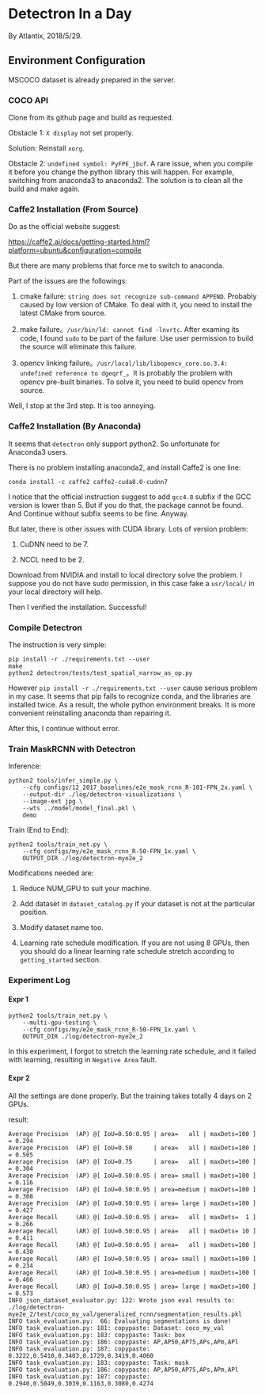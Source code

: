 # Detectron In a Day

By Atlantix, 2018/5/29.

## Environment Configuration

MSCOCO dataset is already prepared in the server.

### COCO API

Clone from its github page and build as requested.

Obstacle 1: `X display` not set properly.

Solution: Reinstall `xorg`.

Obstacle 2: `undefined symbol: PyFPE_jbuf`. A rare issue, when you compile it before you change the python library this will happen. For example, switching from anaconda3 to anaconda2. The solution is to clean all the build and make again.

### Caffe2 Installation (From Source)

Do as the official website suggest:

https://caffe2.ai/docs/getting-started.html?platform=ubuntu&configuration=compile

But there are many problems that force me to switch to anaconda.

Part of the issues are the followings:

1. cmake failure: `string does not recognize sub-command APPEND`. Probably caused by low version of CMake. To deal with it, you need to install the latest CMake from source.

2. make failure。`/usr/bin/ld: cannot find -lnvrtc`. After examing its code, I found `sudo` to be part of the failure. Use user permission to build the source will eliminate this failure.

3. opencv linking failure。`/usr/local/lib/libopencv_core.so.3.4: undefined reference to dgeqrf_`。It is probably the problem with opencv pre-built binaries. To solve it, you need to build opencv from source.

Well, I stop at the 3rd step. It is too annoying.

### Caffe2 Installation (By Anaconda)

It seems that `detectron` only support python2. So unfortunate for Anaconda3 users.

There is no problem installing anaconda2, and install Caffe2 is one line:

```
conda install -c caffe2 caffe2-cuda8.0-cudnn7
```

I notice that the official instruction suggest to add `gcc4.8` subfix if the GCC version is lower than 5. But if you do that, the package cannot be found. And Continue without subfix seems to be fine. Anyway.

But later, there is other issues with CUDA library. Lots of version problem:

1. CuDNN need to be 7.

2. NCCL need to be 2.

Download from NVIDIA and install to local directory solve the problem. I suppose you do not have sudo permission, in this case fake a `usr/local/` in your local directory will help.

Then I verified the installation. Successful!

### Compile Detectron

The instruction is very simple:

```
pip install -r ./requirements.txt --user
make
python2 detectron/tests/test_spatial_narrow_as_op.py
```

However `pip install -r ./requirements.txt --user` cause serious problem in my case. It seems that pip fails to recognize conda, and the libraries are installed twice. As a result, the whole python environment breaks. It is more convenient reinstalling anaconda than repairing it.

After this, I continue without error.

### Train MaskRCNN with Detectron

Inference:

```
python2 tools/infer_simple.py \
    --cfg configs/12_2017_baselines/e2e_mask_rcnn_R-101-FPN_2x.yaml \
    --output-dir ./log/detectron-visualizations \
    --image-ext jpg \
    --wts ../model/model_final.pkl \
    demo
```

Train (End to End):

```
python2 tools/train_net.py \
    --cfg configs/my/e2e_mask_rcnn_R-50-FPN_1x.yaml \
    OUTPUT_DIR ./log/detectron-mye2e_2
```

Modifications needed are:

1. Reduce NUM_GPU to suit your machine.

2. Add dataset in `dataset_catalog.py` if your dataset is not at the particular position.

3. Modify dataset name too.

4. Learning rate schedule modification. If you are not using 8 GPUs, then you should do a linear learning rate schedule stretch according to `getting_started` section.

### Experiment Log

#### Expr 1

```
python2 tools/train_net.py \
    --multi-gpu-testing \
    --cfg configs/my/e2e_mask_rcnn_R-50-FPN_1x.yaml \
    OUTPUT_DIR ./log/detectron-mye2e_2
```

In this experiment, I forgot to stretch the learning rate schedule, and it failed with learning, resulting in `Negative Area` fault.

#### Expr 2

All the settings are done properly. But the training takes totally 4 days on 2 GPUs.

result:

```
Average Precision  (AP) @[ IoU=0.50:0.95 | area=   all | maxDets=100 ] = 0.294
Average Precision  (AP) @[ IoU=0.50      | area=   all | maxDets=100 ] = 0.505
Average Precision  (AP) @[ IoU=0.75      | area=   all | maxDets=100 ] = 0.304
Average Precision  (AP) @[ IoU=0.50:0.95 | area= small | maxDets=100 ] = 0.116
Average Precision  (AP) @[ IoU=0.50:0.95 | area=medium | maxDets=100 ] = 0.308
Average Precision  (AP) @[ IoU=0.50:0.95 | area= large | maxDets=100 ] = 0.427
Average Recall     (AR) @[ IoU=0.50:0.95 | area=   all | maxDets=  1 ] = 0.266
Average Recall     (AR) @[ IoU=0.50:0.95 | area=   all | maxDets= 10 ] = 0.411
Average Recall     (AR) @[ IoU=0.50:0.95 | area=   all | maxDets=100 ] = 0.430
Average Recall     (AR) @[ IoU=0.50:0.95 | area= small | maxDets=100 ] = 0.234
Average Recall     (AR) @[ IoU=0.50:0.95 | area=medium | maxDets=100 ] = 0.466
Average Recall     (AR) @[ IoU=0.50:0.95 | area= large | maxDets=100 ] = 0.573
INFO json_dataset_evaluator.py: 122: Wrote json eval results to: ./log/detectron-mye2e_2/test/coco_my_val/generalized_rcnn/segmentation_results.pkl
INFO task_evaluation.py:  66: Evaluating segmentations is done!
INFO task_evaluation.py: 181: copypaste: Dataset: coco_my_val
INFO task_evaluation.py: 183: copypaste: Task: box
INFO task_evaluation.py: 186: copypaste: AP,AP50,AP75,APs,APm,APl
INFO task_evaluation.py: 187: copypaste: 0.3222,0.5410,0.3403,0.1729,0.3419,0.4060
INFO task_evaluation.py: 183: copypaste: Task: mask
INFO task_evaluation.py: 186: copypaste: AP,AP50,AP75,APs,APm,APl
INFO task_evaluation.py: 187: copypaste: 0.2940,0.5049,0.3039,0.1163,0.3080,0.4274
```